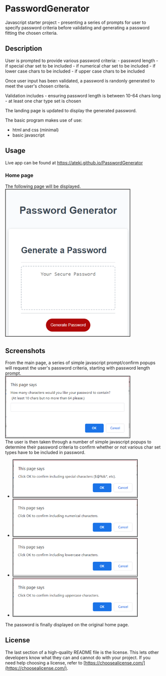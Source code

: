 # PasswordGenerator
Javascript starter project - presenting a series of prompts for user to specify password criteria before validating and generating a password fitting the chosen criteria.


## Description

User is prompted to provide various password criteria:
    - password length
    - if special char set to be included
    - if numerical char set to be included
    - if lower case chars to be included
    - if upper case chars to be included
    
Once user input has been validated, a password is randonly generated to meet the user's chosen criteria.




Validation includes
    - ensuring password length is between 10-64 chars long
    - at least one char type set is chosen
    

The landing page is updated to display the generated password.


The basic program makes  use of use:

- html and css (minimal)
- basic javascript



## Usage
Live app can be found at https://ateki.github.io/PasswordGenerator


### Home page
The following page will be displayed. <br>
<img src=assets/images/home_password_gen.png alt="Home Screen"  width="400" style=" margin-right: 10px; border: 2px solid #555;"  />


## Screenshots
From the main page,  a series of simple javascript prompt/confirm popups will request the user's password criteria, starting with password length prompt.<br>
<img src=assets/images/prompt_password_length.png alt="Password length prompt" width="400" style=" margin-right: 10px; border: 2px solid #555;" /> <br>
The user is then taken through a number of simple javascript popups to determine their password criteria to confirm whether or not various char set types have to be included in password.
<ul>
<li><img src=assets/images/confirm_include_special_chars.png alt="Special chars confirmation popup" width="400" style=" margin-right: 10px; border: 2px solid #555;" /></li>
<li><img src=assets/images/confirm_include_numerical.png alt="Numerical char confirmation popup"  width="400" style=" margin-right: 10px; border: 2px solid #555;" /></li>
<li><img src=assets/images/confirm_include_lower_case.png alt="Lower case char confirmation popup" " width="400" style=" margin-right: 10px; border: 2px solid #555;" /></li>
<li><img src=assets/images/confirm_include_upper_case.png alt="Upper case char confirmation popup" " width="400" style=" margin-right: 10px; border: 2px solid #555;" /></li>
</ul>
The password is finally displayed on the original home page.




## License

The last section of a high-quality README file is the license. This lets other developers know what they can and cannot do with your project. If you need help choosing a license, refer to [https://choosealicense.com/](https://choosealicense.com/).



